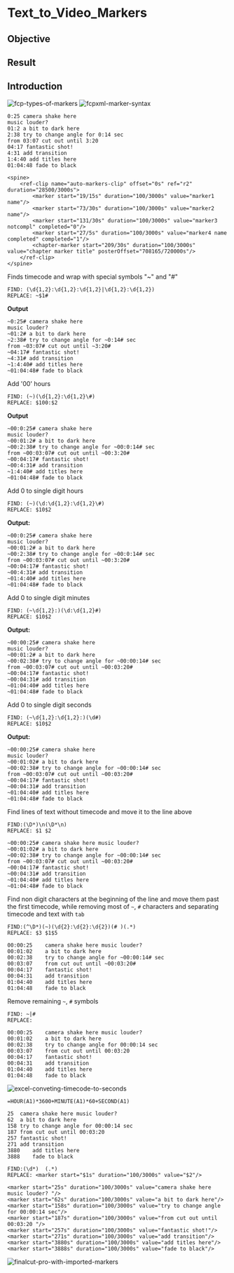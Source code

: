 # Text_to_Video_Markers
## Objective
## Result
## Introduction
![fcp-types-of-markers](png/sample-markers.png)
![fcpxml-marker-syntax](png/marker-code.png)

```
0:25 camera shake here
music louder? 
01:2 a bit to dark here
2:38 try to change angle for 0:14 sec
from 03:07 cut out until 3:20 
04:17 fantastic shot!
4:31 add transition
1:4:40 add titles here
01:04:48 fade to black

```

```
<spine>
    <ref-clip name="auto-markers-clip" offset="0s" ref="r2" duration="28500/3000s">
        <marker start="19/15s" duration="100/3000s" value="marker1 name"/>
        <marker start="73/30s" duration="100/3000s" value="marker2 name"/>
        <marker start="131/30s" duration="100/3000s" value="marker3 notcompl" completed="0"/>
        <marker start="27/5s" duration="100/3000s" value="marker4 name completed" completed="1"/>
        <chapter-marker start="209/30s" duration="100/3000s" value="chapter marker title" posterOffset="708165/720000s"/>
    </ref-clip>
</spine>
```

Finds timecode and wrap with special symbols "~" and "#"

```
FIND: (\d{1,2}:\d{1,2}:\d{1,2}|\d{1,2}:\d{1,2})
REPLACE: ~$1#
```
**Output**

```
~0:25# camera shake here
music louder? 
~01:2# a bit to dark here
~2:38# try to change angle for ~0:14# sec
from ~03:07# cut out until ~3:20# 
~04:17# fantastic shot!
~4:31# add transition
~1:4:40# add titles here
~01:04:48# fade to black
```

Add '00' hours

```
FIND: (~)(\d{1,2}:\d{1,2}\#)
REPLACE: $100:$2
```
**Output**

```
~00:0:25# camera shake here
music louder? 
~00:01:2# a bit to dark here
~00:2:38# try to change angle for ~00:0:14# sec
from ~00:03:07# cut out until ~00:3:20# 
~00:04:17# fantastic shot!
~00:4:31# add transition
~1:4:40# add titles here
~01:04:48# fade to black
```

Add 0 to single digit hours

```
FIND: (~)(\d:\d{1,2}:\d{1,2}\#)
REPLACE: $10$2
```
**Output:**

```
~00:0:25# camera shake here
music louder? 
~00:01:2# a bit to dark here
~00:2:38# try to change angle for ~00:0:14# sec
from ~00:03:07# cut out until ~00:3:20# 
~00:04:17# fantastic shot!
~00:4:31# add transition
~01:4:40# add titles here
~01:04:48# fade to black
```
Add 0 to single digit minutes

```
FIND: (~\d{1,2}:)(\d:\d{1,2}#)
REPLACE: $10$2
```
**Output:**

```
~00:00:25# camera shake here
music louder? 
~00:01:2# a bit to dark here
~00:02:38# try to change angle for ~00:00:14# sec
from ~00:03:07# cut out until ~00:03:20# 
~00:04:17# fantastic shot!
~00:04:31# add transition
~01:04:40# add titles here
~01:04:48# fade to black
```
Add 0 to single digit seconds

```
FIND: (~\d{1,2}:\d{1,2}:)(\d#)
REPLACE: $10$2
```
**Output:**

```
~00:00:25# camera shake here
music louder? 
~00:01:02# a bit to dark here
~00:02:38# try to change angle for ~00:00:14# sec
from ~00:03:07# cut out until ~00:03:20# 
~00:04:17# fantastic shot!
~00:04:31# add transition
~01:04:40# add titles here
~01:04:48# fade to black
```

Find lines of text without timecode and move it to the line above

```
FIND:(\D*)\n(\D*\n)
REPLACE: $1 $2
```
```
~00:00:25# camera shake here music louder? 
~00:01:02# a bit to dark here
~00:02:38# try to change angle for ~00:00:14# sec
from ~00:03:07# cut out until ~00:03:20# 
~00:04:17# fantastic shot!
~00:04:31# add transition
~01:04:40# add titles here
~01:04:48# fade to black
```

Find non digit characters at the beginning of the line and move them past the first timecode, while removing most of `~`, `#` characters and separating timecode and text with `tab`

```
FIND:(^\D*)(~)(\d{2}:\d{2}:\d{2})(# )(.*)
REPLACE: $3	$1$5
```
```
00:00:25	camera shake here music louder? 
00:01:02	a bit to dark here
00:02:38	try to change angle for ~00:00:14# sec
00:03:07	from cut out until ~00:03:20# 
00:04:17	fantastic shot!
00:04:31	add transition
01:04:40	add titles here
01:04:48	fade to black
```

Remove remaining `~`, `#` symbols

```
FIND: ~|#
REPLACE:
```
```
00:00:25	camera shake here music louder? 
00:01:02	a bit to dark here
00:02:38	try to change angle for 00:00:14 sec
00:03:07	from cut out until 00:03:20 
00:04:17	fantastic shot!
00:04:31	add transition
01:04:40	add titles here
01:04:48	fade to black
```
![excel-conveting-timecode-to-seconds](png/marker-convert.png)

`=HOUR(A1)*3600+MINUTE(A1)*60+SECOND(A1)`

```
25	camera shake here music louder? 
62	a bit to dark here
158	try to change angle for 00:00:14 sec
187	from cut out until 00:03:20 
257	fantastic shot!
271	add transition
3880	add titles here
3888	fade to black
```
```
FIND:(\d*)	(.*)
REPLACE: <marker start="$1s" duration="100/3000s" value="$2"/>
```
```
<marker start="25s" duration="100/3000s" value="camera shake here music louder? "/>
<marker start="62s" duration="100/3000s" value="a bit to dark here"/>
<marker start="158s" duration="100/3000s" value="try to change angle for 00:00:14 sec"/>
<marker start="187s" duration="100/3000s" value="from cut out until 00:03:20 "/>
<marker start="257s" duration="100/3000s" value="fantastic shot!"/>
<marker start="271s" duration="100/3000s" value="add transition"/>
<marker start="3880s" duration="100/3000s" value="add titles here"/>
<marker start="3888s" duration="100/3000s" value="fade to black"/>
```


![finalcut-pro-with-imported-markers](png/fcp-import.png)
